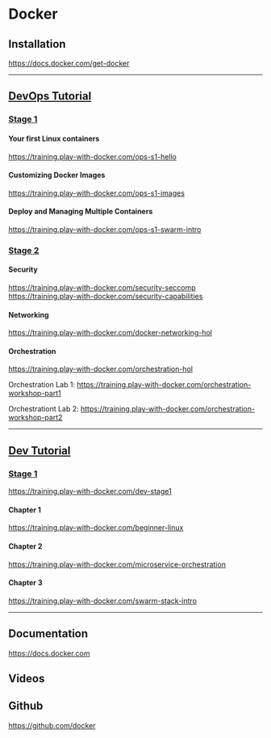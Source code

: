 # Docker

## Installation
https://docs.docker.com/get-docker

---
## [DevOps Tutorial](https://training.play-with-docker.com/#ops)

### [Stage 1](https://training.play-with-docker.com/ops-stage1)
#### Your first Linux containers
https://training.play-with-docker.com/ops-s1-hello
#### Customizing Docker Images
https://training.play-with-docker.com/ops-s1-images
#### Deploy and Managing Multiple Containers
https://training.play-with-docker.com/ops-s1-swarm-intro

### [Stage 2](https://training.play-with-docker.com/ops-stage2)
#### Security
https://training.play-with-docker.com/security-seccomp
https://training.play-with-docker.com/security-capabilities
#### Networking
https://training.play-with-docker.com/docker-networking-hol
#### Orchestration
https://training.play-with-docker.com/orchestration-hol

Orchestration Lab 1:
https://training.play-with-docker.com/orchestration-workshop-part1

Orchestrationt Lab 2:
https://training.play-with-docker.com/orchestration-workshop-part2

---
## [Dev Tutorial](https://training.play-with-docker.com/#dev)

### [Stage 1](https://training.play-with-docker.com/dev-stage1)
https://training.play-with-docker.com/dev-stage1
#### Chapter 1
https://training.play-with-docker.com/beginner-linux
#### Chapter 2
https://training.play-with-docker.com/microservice-orchestration
#### Chapter 3
https://training.play-with-docker.com/swarm-stack-intro

---

## Documentation
https://docs.docker.com

## Videos

## Github
https://github.com/docker